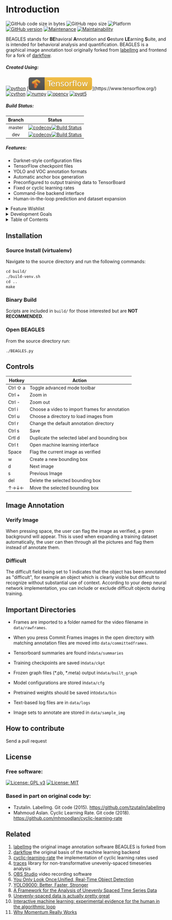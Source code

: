 
# Introduction 

![GitHub code size in bytes](https://img.shields.io/github/languages/code-size/rjdbcm/BEAGLES) ![GitHub repo size](https://img.shields.io/github/repo-size/rjdbcm/BEAGLES) ![Platform](https://img.shields.io/badge/Platform-osx%20%7C%20linux-blue) [![GitHub version](https://badge.fury.io/gh/rjdbcm%2FBEAGLES.svg)](https://badge.fury.io/gh/rjdbcm%2FBEAGLES) [![Maintenance](https://img.shields.io/badge/Maintained%3F-yes-green.svg)](https://GitHub.com/rjdbcm/BEAGLES/graphs/commit-activity) [![Maintainability](https://api.codeclimate.com/v1/badges/9899a9bd3cdfadaee972/maintainability)](https://codeclimate.com/github/rjdbcm/BEAGLES/maintainability)

BEAGLES stands for **BE**havioral **A**nnotation and **G**esture **LE**arning **S**uite, and is intended for behavioral analysis and quantification. BEAGLES is a graphical image annotation 
tool originally forked from [labelImg](https://github.com/tzutalin/labelImg) and frontend for a fork of 
[darkflow](https://github.com/thtrieu/darkflow). 

##### Created Using:

[![python](https://img.shields.io/badge/python-3.5%20|%203.6%20|%203.7%20|%203.8-blue.svg)](https://www.python.org/downloads/release/python-360/)
[![tensorflow](https://raw.githubusercontent.com/aleen42/badges/master/src/tensorflow.svg?)](https://www.tensorflow.org/)
[![cython](https://img.shields.io/badge/Cython-0.29.6-%23646464)](https://cython.org)
[![numpy](https://img.shields.io/badge/NumPy-1.18-013243)](https://numpy.org/)
[![opencv](https://img.shields.io/badge/OpenCV-4.0-%233a6aeb)](https://opencv.org/)
[![pyqt5](https://img.shields.io/badge/PyQt-5.12-41cd52.svg)](https://pypi.org/project/PyQt5/)


##### Build Status:

|  Branch  |                     Status                     |
|:---------:|:------------------------------------------------:|
| master   |[![codecov](https://codecov.io/gh/rjdbcm/BEAGLES/branch/master/graph/badge.svg)](https://codecov.io/gh/rjdbcm/BEAGLES)[![Build Status](https://travis-ci.org/rjdbcm/BEAGLES.svg?branch=master)](https://travis-ci.org/rjdbcm/BEAGLES)
| dev      |[![codecov](https://codecov.io/gh/rjdbcm/BEAGLES/branch/dev/graph/badge.svg)](https://codecov.io/gh/rjdbcm/BEAGLES)[![Build Status](https://travis-ci.org/rjdbcm/BEAGLES.svg?branch=dev)](https://travis-ci.org/rjdbcm/BEAGLES)

##### Features:

- Darknet-style configuration files 
- TensorFlow checkpoint files
- YOLO and VOC annotation formats
- Automatic anchor box generation
- Preconfigured to output training data to TensorBoard
- Fixed or cyclic learning rates 
- Command-line backend interface 
- Human-in-the-loop prediction and dataset expansion


<details>
  <summary>Feature Wishlist</summary>

- YOLOv3 detection
- Automatic [hyperparameter tuning](https://github.com/autonomio/talos#Talos) using talos

</details>

<details>
  <summary>Development Goals</summary>

- Code coverage of \>60% (*in progress*)
- Improve maintainability to A rating (*in progress*)
- [OBS Studio](https://github.com/obsproject/obs-studio) utility for USB camera arrays (*in progress*)
- Statistical report generation using [traces](https://github.com/datascopeanalytics/traces) (*in progress*)
- TensorFlow 2 native code (*separate development branch created*)

</details>

<details>
  <summary>Table of Contents</summary>

* [Installation](#installation)
    * [Source Install](#source-install-virtualenv)
    * [Binary Build](#binary-build)
    * [Open BEAGLES](#open-BEAGLES)
* [Controls](#controls)
* [Image Annotation](#image-annotation)
    * [Verify Image](#verify-image)
    * [Difficult](#difficult)
* [Important Directories](#important-directories)
* [How to Contribute](#how-to-contribute)
* [License](#license)
* [Related](#related)

</details>

## Installation

### Source Install (virtualenv)

Navigate to the source directory and run the following commands:

```
cd build/
./build-venv.sh
cd ..
make
```

### Binary Build

Scripts are included in `build/` for those interested but are **NOT** **RECOMMENDED**.

### Open BEAGLES
From the source directory run:
```
./BEAGLES.py
```

## Controls
|  Hotkey  |                     Action                     |
|----------|------------------------------------------------|
| Ctrl ⇧ a | Toggle advanced mode toolbar                   |
| Ctrl +   | Zoom in                                        |
| Ctrl -   | Zoom out                                       |
| Ctrl i   | Choose a video to import frames for annotation |
| Ctrl u   | Choose a directory to load images from         |
| Ctrl r   | Change the default annotation directory        |
| Ctrl s   | Save                                           |
| Crtl d   | Duplicate the selected label and bounding box  |
| Ctrl t   | Open machine learning interface                |
| Space    | Flag the current image as verified             |
| w        | Create a new bounding box                      |
| d        | Next image                                     |
| s        | Previous Image                                 |
| del      | Delete the selected bounding box               |
| ↑→↓←     | Move the selected bounding box                 |

## Image Annotation
### Verify Image

When pressing space, the user can flag the image as verified, a green background will appear.
This is used when expanding a training dataset automatically, the user can then through all the pictures and flag them instead of annotate them.

### Difficult

The difficult field being set to 1 indicates that the object has been annotated as "difficult", for example an object which is clearly visible but difficult to recognize without substantial use of context.
According to your deep neural network implementation, you can include or exclude difficult objects during training.

## Important Directories
* Frames are imported to a folder named for the video filename in ```data/rawframes```.

* When you press Commit Frames images in the open directory with matching annotation files are moved into ```data/committedframes```.

* Tensorboard summaries are found in```data/summaries```

* Training checkpoints are saved in```data/ckpt```

* Frozen graph files (*.pb, *.meta) output in```data/built_graph```

* Model configurations are stored in```data/cfg```

* Pretrained weights should be saved into```data/bin```

* Text-based log files are in ```data/logs```

* Image sets to annotate are stored in ```data/sample_img```


## How to contribute

Send a pull request

## License

### Free software:
[![License: GPL v3](https://img.shields.io/badge/License-GPLv3-blue.svg)](https://www.gnu.org/licenses/gpl-3.0)
[![License: MIT](https://img.shields.io/badge/License-MIT-yellow.svg)](https://github.com/rjdbcm/slgrSuite/blob/master/NOTICE)

### Based in part on original code by: 
- Tzutalin. LabelImg. Git code (2015). https://github.com/tzutalin/labelImg
- Mahmoud Aslan. Cyclic Learning Rate. Git code (2018). https://github.com/mhmoodlan/cyclic-learning-rate


## Related

1. [labelImg](https://github.com/tzutalin/labelImg) the original image annotation software BEAGLES is forked from
2. [darkflow](https://github.com/thtrieu/darkflow) the original basis of the machine learning backend
3. [cyclic-learning-rate](https://github.com/mhmoodlan/cyclic-learning-rate) the implementation of cyclic learning rates used
4. [traces](https://github.com/datascopeanalytics/traces) library for non-transformative unevenly-spaced timeseries analysis
5. [OBS Studio](https://github.com/obsproject/obs-studio) video recording software
6. [You Only Look Once:Unified, Real-Time Object Detection](https://pjreddie.com/media/files/papers/yolo_1.pdf)
7. [YOLO9000: Better, Faster, Stronger](https://pjreddie.com/media/files/papers/YOLO9000.pdf)
8. [A Framework for the Analysis of Unevenly Spaced Time Series Data](http://www.eckner.com/papers/unevenly_spaced_time_series_analysis.pdf)
9. [Unevenly-spaced data is actually pretty great](https://datascopeanalytics.com/blog/unevenly-spaced-time-series/) 
10. [Interactive machine learning: experimental evidence for the human in the algorithmic loop](https://link.springer.com/content/pdf/10.1007/s10489-018-1361-5.pdf)
11. [Why Momentum Really Works](https://distill.pub/2017/momentum/)

